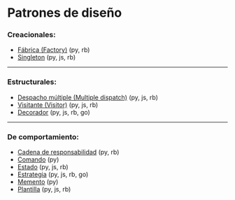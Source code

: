 # Patrones de diseño

### Creacionales:
- [Fábrica (Factory)](https://github.com/mondeja/fullstack/tree/master/backend/src/patrones_de_diseño/factory/) (py, rb)
- [Singleton](https://github.com/mondeja/fullstack/tree/master/backend/src/patrones_de_diseño/singleton/) (py, js, rb)

_________________________________________________
### Estructurales:
- [Despacho múltiple (Multiple dispatch)](https://github.com/mondeja/fullstack/tree/master/backend/src/patrones_de_diseño/multiple_dispatch/) (py, js, rb)
- [Visitante (Visitor)](https://github.com/mondeja/fullstack/tree/master/backend/src/patrones_de_diseño/visitor/) (py, js, rb)
- [Decorador](https://github.com/mondeja/fullstack/tree/master/backend/src/tipos/funciones/decoradores) (py, js, rb, go)

_________________________________________________
### De comportamiento:
- [Cadena de responsabilidad](https://github.com/mondeja/fullstack/tree/master/backend/src/patrones_de_diseño/chain_of_responsibility/) (py, rb)
- [Comando](https://github.com/mondeja/fullstack/tree/master/backend/src/patrones_de_diseño/command/) (py)
- [Estado](https://github.com/mondeja/fullstack/tree/master/backend/src/patrones_de_diseño/state/) (py, js, rb)
- [Estrategia](https://github.com/mondeja/fullstack/tree/master/backend/src/patrones_de_diseño/strategy/) (py, js, rb, go)
- [Memento](https://github.com/mondeja/fullstack/tree/master/backend/src/patrones_de_diseño/memento/) (py)
- [Plantilla](https://github.com/mondeja/fullstack/tree/master/backend/src/patrones_de_diseño/template/) (py, js, rb)